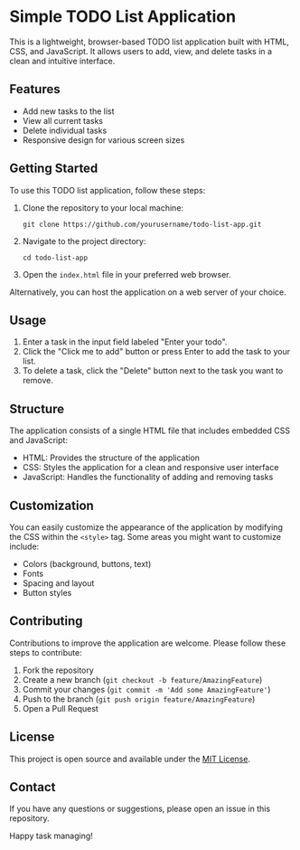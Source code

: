 # Simple TODO List Application

This is a lightweight, browser-based TODO list application built with HTML, CSS, and JavaScript. It allows users to add, view, and delete tasks in a clean and intuitive interface.

## Features

- Add new tasks to the list
- View all current tasks
- Delete individual tasks
- Responsive design for various screen sizes

## Getting Started

To use this TODO list application, follow these steps:

1. Clone the repository to your local machine:
   ```
   git clone https://github.com/yourusername/todo-list-app.git
   ```
2. Navigate to the project directory:
   ```
   cd todo-list-app
   ```
3. Open the `index.html` file in your preferred web browser.

Alternatively, you can host the application on a web server of your choice.

## Usage

1. Enter a task in the input field labeled "Enter your todo".
2. Click the "Click me to add" button or press Enter to add the task to your list.
3. To delete a task, click the "Delete" button next to the task you want to remove.

## Structure

The application consists of a single HTML file that includes embedded CSS and JavaScript:

- HTML: Provides the structure of the application
- CSS: Styles the application for a clean and responsive user interface
- JavaScript: Handles the functionality of adding and removing tasks

## Customization

You can easily customize the appearance of the application by modifying the CSS within the `<style>` tag. Some areas you might want to customize include:

- Colors (background, buttons, text)
- Fonts
- Spacing and layout
- Button styles

## Contributing

Contributions to improve the application are welcome. Please follow these steps to contribute:

1. Fork the repository
2. Create a new branch (`git checkout -b feature/AmazingFeature`)
3. Commit your changes (`git commit -m 'Add some AmazingFeature'`)
4. Push to the branch (`git push origin feature/AmazingFeature`)
5. Open a Pull Request

## License

This project is open source and available under the [MIT License](LICENSE).

## Contact

If you have any questions or suggestions, please open an issue in this repository.

Happy task managing!
